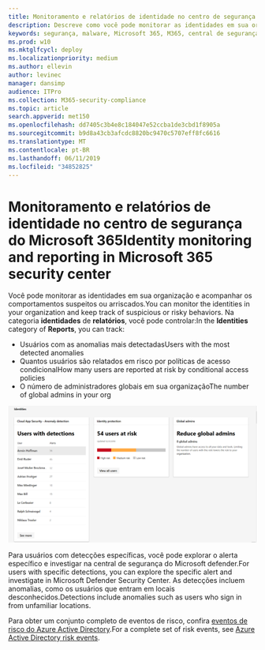 ```yaml
---
title: Monitoramento e relatórios de identidade no centro de segurança do Microsoft 365
description: Descreve como você pode monitorar as identidades em sua organização e controlar comportamentos suspeitos ou arriscados.
keywords: segurança, malware, Microsoft 365, M365, central de segurança, monitor, relatório, identidade
ms.prod: w10
ms.mktglfcycl: deploy
ms.localizationpriority: medium
ms.author: ellevin
author: levinec
manager: dansimp
audience: ITPro
ms.collection: M365-security-compliance
ms.topic: article
search.appverid: met150
ms.openlocfilehash: dd7405c3b4e8c184047e52ccba1de3cbd1f8905a
ms.sourcegitcommit: b9d8a43cb3afcdc8820bc9470c5707eff8fc6616
ms.translationtype: MT
ms.contentlocale: pt-BR
ms.lasthandoff: 06/11/2019
ms.locfileid: "34852825"
---
```

# <a name="identity-monitoring-and-reporting-in-microsoft-365-security-center"></a><span data-ttu-id="baebd-104">Monitoramento e relatórios de identidade no centro de segurança do Microsoft 365</span><span class="sxs-lookup"><span data-stu-id="baebd-104">Identity monitoring and reporting in Microsoft 365 security center</span></span>

<span data-ttu-id="baebd-105">Você pode monitorar as identidades em sua organização e acompanhar os comportamentos suspeitos ou arriscados.</span><span class="sxs-lookup"><span data-stu-id="baebd-105">You can monitor the identities in your organization and keep track of suspicious or risky behaviors.</span></span> <span data-ttu-id="baebd-106">Na categoria **identidades** de **relatórios**, você pode controlar:</span><span class="sxs-lookup"><span data-stu-id="baebd-106">In the **Identities** category of **Reports**, you can track:</span></span>

* <span data-ttu-id="baebd-107">Usuários com as anomalias mais detectadas</span><span class="sxs-lookup"><span data-stu-id="baebd-107">Users with the most detected anomalies</span></span>
* <span data-ttu-id="baebd-108">Quantos usuários são relatados em risco por políticas de acesso condicional</span><span class="sxs-lookup"><span data-stu-id="baebd-108">How many users are reported at risk by conditional access policies</span></span>
* <span data-ttu-id="baebd-109">O número de administradores globais em sua organização</span><span class="sxs-lookup"><span data-stu-id="baebd-109">The number of global admins in your org</span></span>

![Categoria identidades da página relatórios](./media/security-docs/identities.png)

<span data-ttu-id="baebd-111">Para usuários com detecções específicas, você pode explorar o alerta específico e investigar na central de segurança do Microsoft defender.</span><span class="sxs-lookup"><span data-stu-id="baebd-111">For users with specific detections, you can explore the specific alert and investigate in Microsoft Defender Security Center.</span></span> <span data-ttu-id="baebd-112">As detecções incluem anomalias, como os usuários que entram em locais desconhecidos.</span><span class="sxs-lookup"><span data-stu-id="baebd-112">Detections include anomalies such as users who sign in from unfamiliar locations.</span></span>

<span data-ttu-id="baebd-113">Para obter um conjunto completo de eventos de risco, confira [eventos de risco do Azure Active Directory](https://docs.microsoft.com/azure/active-directory/reports-monitoring/concept-risk-events).</span><span class="sxs-lookup"><span data-stu-id="baebd-113">For a complete set of risk events, see [Azure Active Directory risk events](https://docs.microsoft.com/azure/active-directory/reports-monitoring/concept-risk-events).</span></span>
